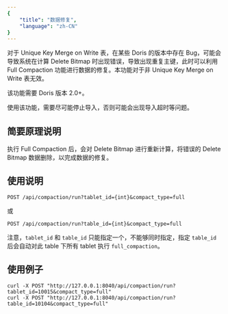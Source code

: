 ```yaml
---
{
    "title": "数据修复",
    "language": "zh-CN"
}
---
```


<!--
Licensed to the Apache Software Foundation (ASF) under one
or more contributor license agreements.  See the NOTICE file
distributed with this work for additional information
regarding copyright ownership.  The ASF licenses this file
to you under the Apache License, Version 2.0 (the
"License"); you may not use this file except in compliance
with the License.  You may obtain a copy of the License at

  http://www.apache.org/licenses/LICENSE-2.0

Unless required by applicable law or agreed to in writing,
software distributed under the License is distributed on an
"AS IS" BASIS, WITHOUT WARRANTIES OR CONDITIONS OF ANY
KIND, either express or implied.  See the License for the
specific language governing permissions and limitations
under the License.
-->


对于 Unique Key Merge on Write 表，在某些 Doris 的版本中存在 Bug，可能会导致系统在计算 Delete Bitmap 时出现错误，导致出现重复主键，此时可以利用 Full Compaction 功能进行数据的修复。本功能对于非 Unique Key Merge on Write 表无效。

该功能需要 Doris 版本 2.0+。

使用该功能，需要尽可能停止导入，否则可能会出现导入超时等问题。

## 简要原理说明

执行 Full Compaction 后，会对 Delete Bitmap 进行重新计算，将错误的 Delete Bitmap 数据删除，以完成数据的修复。

## 使用说明

`POST /api/compaction/run?tablet_id={int}&compact_type=full`

或

`POST /api/compaction/run?table_id={int}&compact_type=full`

注意，`tablet_id` 和 `table_id` 只能指定一个，不能够同时指定，指定 `table_id` 后会自动对此 table 下所有 tablet 执行 `full_compaction`。

## 使用例子

```shell
curl -X POST "http://127.0.0.1:8040/api/compaction/run?tablet_id=10015&compact_type=full"
curl -X POST "http://127.0.0.1:8040/api/compaction/run?table_id=10104&compact_type=full"
```
